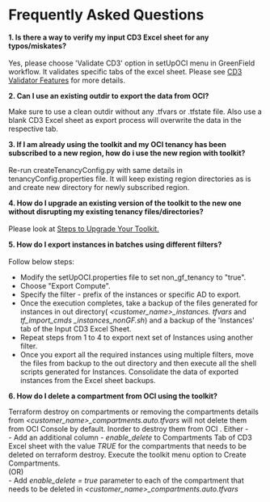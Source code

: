 # Frequently Asked Questions
 
**1. Is there a way to verify my input CD3 Excel sheet for any typos/miskates?**
<br>   
 	   Yes, please choose 'Validate CD3' option in setUpOCI menu in GreenField workflow. It validates specific tabs of the excel sheet. Please see
 	   [CD3 Validator Features](SupportForCD3Validator.md) for more details.

**2. Can I use an existing outdir to export the data from OCI?**
<br> 

   Make sure to use a clean outdir without any .tfvars or .tfstate file. Also use a blank CD3 Excel sheet as export process will overwrite the data in the    respective tab.

**3. If I am already using the toolkit and my OCI tenancy has been subscribed to a new region, how do i use the new region with toolkit?**
<br>  
Re-run createTenancyConfig.py with same details in tenancyConfig.properties file. It will keep existing region directories as is and create new directory for newly subscribed region.

**4. How do I upgrade an existing version of the toolkit to the new one without disrupting my existing tenancy files/directories?**
<br>  
Please look at [Steps to Upgrade Your Toolkit.](/Upgrade_Toolkit.md)

**5. How do I export instances in batches using different filters?**
<br>  
Follow below steps:

  - Modify the setUpOCI.properties file to set non_gf_tenancy to "true".
  - Choose "Export Compute".
  - Specify the filter - prefix of the instances or specific AD to export.
  - Once the execution completes, take a backup of the files generated for instances in out directory( *<customer\_name\>\_instances.     tfvars* and _tf\_import\_cmds \_instances\_nonGF.sh_) and a backup of the 'Instances' tab of the Input CD3 Excel Sheet.
  - Repeat steps from 1 to 4 to export next set of Instances using another filter.
  - Once you export all the required instances using multiple filters, move the files from backup to the out directory and then execute all the shell scripts generated for Instances. Consolidate the data of exported instances from the Excel sheet backups.


**6. How do I delete a compartment from OCI using the toolkit?**
<br>

Terraform destroy on compartments or removing the compartments details from *<customer\_name\>\_compartments.auto.tfvars* will not delete them from OCI Console by default. Inorder to destroy them from OCI . 
Either - 
<br>           - Add an additional column - _enable\_delete_ to Compartments Tab of CD3 Excel sheet with the value _TRUE_ for the compartments that needs to be deleted on terraform destroy. Execute the toolkit menu option to Create Compartments.</li>
  <br>(OR)
<br>           - Add _enable\_delete = true_ parameter to each of the compartment that needs to be deleted in _<customer\_name\>\_compartments.auto.tfvars_
 

